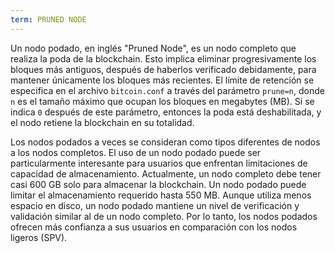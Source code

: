 ```yaml
---
term: PRUNED NODE
---
```


Un nodo podado, en inglés "Pruned Node", es un nodo completo que realiza la poda de la blockchain. Esto implica eliminar progresivamente los bloques más antiguos, después de haberlos verificado debidamente, para mantener únicamente los bloques más recientes. El límite de retención se especifica en el archivo `bitcoin.conf` a través del parámetro `prune=n`, donde `n` es el tamaño máximo que ocupan los bloques en megabytes (MB). Si se indica `0` después de este parámetro, entonces la poda está deshabilitada, y el nodo retiene la blockchain en su totalidad.

Los nodos podados a veces se consideran como tipos diferentes de nodos a los nodos completos. El uso de un nodo podado puede ser particularmente interesante para usuarios que enfrentan limitaciones de capacidad de almacenamiento. Actualmente, un nodo completo debe tener casi 600 GB solo para almacenar la blockchain. Un nodo podado puede limitar el almacenamiento requerido hasta 550 MB. Aunque utiliza menos espacio en disco, un nodo podado mantiene un nivel de verificación y validación similar al de un nodo completo. Por lo tanto, los nodos podados ofrecen más confianza a sus usuarios en comparación con los nodos ligeros (SPV).